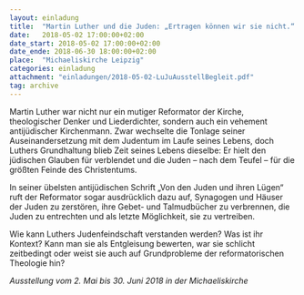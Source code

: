```yaml
---
layout: einladung
title:  "Martin Luther und die Juden: „Ertragen können wir sie nicht.“ Da müssen wir wi(e)dersprechen!"
date:   2018-05-02 17:00:00+02:00
date_start: 2018-05-02 17:00:00+02:00
date_ende: 2018-06-30 18:00:00+02:00
place:  "Michaeliskirche Leipzig"
categories: einladung
attachment: "einladungen/2018-05-02-LuJuAusstellBegleit.pdf"
tag: archive
---
```


Martin Luther war nicht nur ein mutiger Reformator der Kirche,
theologischer Denker und Liederdichter,
sondern auch ein vehement antijüdischer Kirchenmann.
Zwar wechselte die Tonlage seiner Auseinandersetzung mit dem Judentum im Laufe seines Lebens,
doch Luthers Grundhaltung blieb Zeit seines Lebens dieselbe:
Er hielt den jüdischen Glauben für verblendet und die Juden – nach dem Teufel – für die größten Feinde des Christentums.

In seiner übelsten antijüdischen Schrift „Von den Juden und ihren Lügen“ ruft der Reformator sogar ausdrücklich dazu auf, Synagogen und Häuser der Juden zu zerstören,
ihre Gebet- und Talmudbücher zu verbrennen,
die Juden zu entrechten und als letzte Möglichkeit, sie zu vertreiben.

Wie kann Luthers Judenfeindschaft verstanden werden?
Was ist ihr Kontext?
Kann man sie als Entgleisung bewerten,
war sie schlicht zeitbedingt
oder weist sie auch auf Grundprobleme der reformatorischen Theologie hin?

*Ausstellung vom 2. Mai bis 30. Juni 2018
in der Michaeliskirche*
